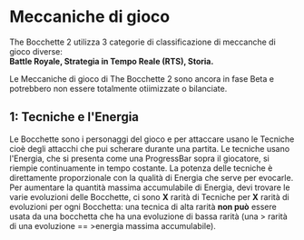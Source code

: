 # Meccaniche di gioco
The Bocchette 2 utilizza 3 categorie di classificazione di meccanche di gioco diverse:<br>
**Battle Royale, Strategia in Tempo Reale (RTS), Storia.**<br>

Le Meccaniche di gioco di The Bocchette 2 sono ancora in fase Beta e potrebbero non essere totalmente otiimizzate o bilanciate.

## 1: Tecniche e l'Energia
Le Bocchette sono i personaggi del gioco e per attaccare usano le Tecniche cioè degli attacchi che pui scherare durante una partita. Le tecniche usano l'Energia, che si presenta come una ProgressBar sopra il giocatore, si riempie continuamente in tempo costante. La potenza delle tecniche è direttamente proporzionale con la qualità di Energia che serve per evocarle.<br>
Per aumentare la quantità massima accumulabile di Energia, devi trovare le varie evoluzioni delle Bocchette, ci sono **X** rarità di Tecniche per **X** rarità di evoluzioni per ogni Bocchetta: una tecnica di alta rarità **non può** essere usata da una bocchetta che ha una evoluzione di bassa rarità (una > rarità di una evoluzione == >energia massima accumulabile).